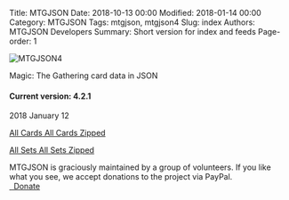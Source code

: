 Title: MTGJSON
Date: 2018-10-13 00:00
Modified: 2018-01-14 00:00
Category: MTGJSON
Tags: mtgjson, mtgjson4
Slug: index
Authors: MTGJSON Developers
Summary: Short version for index and feeds
Page-order: 1

<span id="logo">![MTGJSON4](img/logo.png)</span>

<div class="splash"><p>Magic: The Gathering card data in JSON
<p><h4>Current version: 4.2.1</h4>
2018 January 12
<div class="downloads">
  <p>
    <a href="json/AllCards.json"><i class="fa fa-file-text-o" aria-hidden="true"></i> All Cards</a><a href="json/AllCards.json.zip"><i class="fa fa-file-archive-o" aria-hidden="true"></i> All Cards Zipped</a><br>
  <p>
    <a href="json/AllSets.json"><i class="fa fa-file-text-o" aria-hidden="true"></i> All Sets</a><a href="json/AllSets.json.zip"><i class="fa fa-file-archive-o" aria-hidden="true"></i> All Sets Zipped</a><br>
  </div>
</div>

<div class="attention">
MTGJSON is graciously maintained by a group of volunteers. If you like what you see, we accept donations to the project via PayPal.
<br><a href="https://www.paypal.me/Zachhalpern" target="_blank"><i class="fa fa-paypal" aria-hidden="true"></i>&nbsp;&nbsp;Donate</a>
</div>
